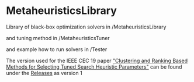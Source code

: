 # MetaheuristicsLibrary
Library of black-box optimization solvers in /MetaheuristicsLibrary

and tuning method in /MetaheuristicsTuner

and example how to run solvers in /Tester


The version used for the IEEE CEC 19 paper ["Clustering and Ranking Based Methods for Selecting Tuned Search Heuristic Parameters"](https://ieeexplore.ieee.org/abstract/document/8790261/) can be found under the [Releases](/releases) as version 1
